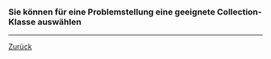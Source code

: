 ### Sie können für eine Problemstellung eine geeignete Collection-Klasse auswählen

---

[Zurück](700datenstrukturen.md)


